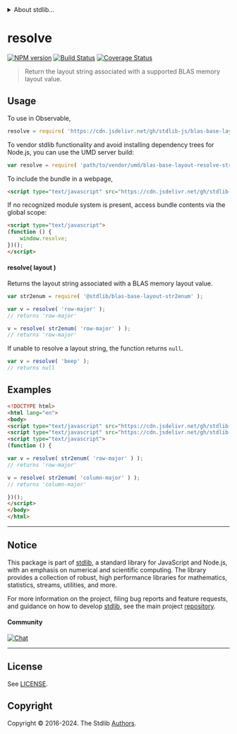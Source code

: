 <!--

@license Apache-2.0

Copyright (c) 2024 The Stdlib Authors.

Licensed under the Apache License, Version 2.0 (the "License");
you may not use this file except in compliance with the License.
You may obtain a copy of the License at

   http://www.apache.org/licenses/LICENSE-2.0

Unless required by applicable law or agreed to in writing, software
distributed under the License is distributed on an "AS IS" BASIS,
WITHOUT WARRANTIES OR CONDITIONS OF ANY KIND, either express or implied.
See the License for the specific language governing permissions and
limitations under the License.

-->


<details>
  <summary>
    About stdlib...
  </summary>
  <p>We believe in a future in which the web is a preferred environment for numerical computation. To help realize this future, we've built stdlib. stdlib is a standard library, with an emphasis on numerical and scientific computation, written in JavaScript (and C) for execution in browsers and in Node.js.</p>
  <p>The library is fully decomposable, being architected in such a way that you can swap out and mix and match APIs and functionality to cater to your exact preferences and use cases.</p>
  <p>When you use stdlib, you can be absolutely certain that you are using the most thorough, rigorous, well-written, studied, documented, tested, measured, and high-quality code out there.</p>
  <p>To join us in bringing numerical computing to the web, get started by checking us out on <a href="https://github.com/stdlib-js/stdlib">GitHub</a>, and please consider <a href="https://opencollective.com/stdlib">financially supporting stdlib</a>. We greatly appreciate your continued support!</p>
</details>

# resolve

[![NPM version][npm-image]][npm-url] [![Build Status][test-image]][test-url] [![Coverage Status][coverage-image]][coverage-url] <!-- [![dependencies][dependencies-image]][dependencies-url] -->

> Return the layout string associated with a supported BLAS memory layout value.

<!-- Section to include introductory text. Make sure to keep an empty line after the intro `section` element and another before the `/section` close. -->

<section class="intro">

</section>

<!-- /.intro -->

<!-- Package usage documentation. -->



<section class="usage">

## Usage

To use in Observable,

```javascript
resolve = require( 'https://cdn.jsdelivr.net/gh/stdlib-js/blas-base-layout-resolve-str@v0.0.2-umd/browser.js' )
```

To vendor stdlib functionality and avoid installing dependency trees for Node.js, you can use the UMD server build:

```javascript
var resolve = require( 'path/to/vendor/umd/blas-base-layout-resolve-str/index.js' )
```

To include the bundle in a webpage,

```html
<script type="text/javascript" src="https://cdn.jsdelivr.net/gh/stdlib-js/blas-base-layout-resolve-str@v0.0.2-umd/browser.js"></script>
```

If no recognized module system is present, access bundle contents via the global scope:

```html
<script type="text/javascript">
(function () {
    window.resolve;
})();
</script>
```

#### resolve( layout )

Returns the layout string associated with a BLAS memory layout value.

```javascript
var str2enum = require( '@stdlib/blas-base-layout-str2enum' );

var v = resolve( 'row-major' );
// returns 'row-major'

v = resolve( str2enum( 'row-major' ) );
// returns 'row-major'
```

If unable to resolve a layout string, the function returns `null`.

```javascript
var v = resolve( 'beep' );
// returns null
```

</section>

<!-- /.usage -->

<!-- Package usage notes. Make sure to keep an empty line after the `section` element and another before the `/section` close. -->

<section class="notes">

</section>

<!-- /.notes -->

<!-- Package usage examples. -->

<section class="examples">

## Examples

<!-- eslint no-undef: "error" -->

```html
<!DOCTYPE html>
<html lang="en">
<body>
<script type="text/javascript" src="https://cdn.jsdelivr.net/gh/stdlib-js/blas-base-layout-str2enum@umd/browser.js"></script>
<script type="text/javascript" src="https://cdn.jsdelivr.net/gh/stdlib-js/blas-base-layout-resolve-str@v0.0.2-umd/browser.js"></script>
<script type="text/javascript">
(function () {

var v = resolve( str2enum( 'row-major' ) );
// returns 'row-major'

v = resolve( str2enum( 'column-major' ) );
// returns 'column-major'

})();
</script>
</body>
</html>
```

</section>

<!-- /.examples -->

<!-- Section to include cited references. If references are included, add a horizontal rule *before* the section. Make sure to keep an empty line after the `section` element and another before the `/section` close. -->

<section class="references">

</section>

<!-- /.references -->

<!-- Section for related `stdlib` packages. Do not manually edit this section, as it is automatically populated. -->

<section class="related">

</section>

<!-- /.related -->

<!-- Section for all links. Make sure to keep an empty line after the `section` element and another before the `/section` close. -->


<section class="main-repo" >

* * *

## Notice

This package is part of [stdlib][stdlib], a standard library for JavaScript and Node.js, with an emphasis on numerical and scientific computing. The library provides a collection of robust, high performance libraries for mathematics, statistics, streams, utilities, and more.

For more information on the project, filing bug reports and feature requests, and guidance on how to develop [stdlib][stdlib], see the main project [repository][stdlib].

#### Community

[![Chat][chat-image]][chat-url]

---

## License

See [LICENSE][stdlib-license].


## Copyright

Copyright &copy; 2016-2024. The Stdlib [Authors][stdlib-authors].

</section>

<!-- /.stdlib -->

<!-- Section for all links. Make sure to keep an empty line after the `section` element and another before the `/section` close. -->

<section class="links">

[npm-image]: http://img.shields.io/npm/v/@stdlib/blas-base-layout-resolve-str.svg
[npm-url]: https://npmjs.org/package/@stdlib/blas-base-layout-resolve-str

[test-image]: https://github.com/stdlib-js/blas-base-layout-resolve-str/actions/workflows/test.yml/badge.svg?branch=v0.0.2
[test-url]: https://github.com/stdlib-js/blas-base-layout-resolve-str/actions/workflows/test.yml?query=branch:v0.0.2

[coverage-image]: https://img.shields.io/codecov/c/github/stdlib-js/blas-base-layout-resolve-str/main.svg
[coverage-url]: https://codecov.io/github/stdlib-js/blas-base-layout-resolve-str?branch=main

<!--

[dependencies-image]: https://img.shields.io/david/stdlib-js/blas-base-layout-resolve-str.svg
[dependencies-url]: https://david-dm.org/stdlib-js/blas-base-layout-resolve-str/main

-->

[chat-image]: https://img.shields.io/gitter/room/stdlib-js/stdlib.svg
[chat-url]: https://app.gitter.im/#/room/#stdlib-js_stdlib:gitter.im

[stdlib]: https://github.com/stdlib-js/stdlib

[stdlib-authors]: https://github.com/stdlib-js/stdlib/graphs/contributors

[umd]: https://github.com/umdjs/umd
[es-module]: https://developer.mozilla.org/en-US/docs/Web/JavaScript/Guide/Modules

[deno-url]: https://github.com/stdlib-js/blas-base-layout-resolve-str/tree/deno
[deno-readme]: https://github.com/stdlib-js/blas-base-layout-resolve-str/blob/deno/README.md
[umd-url]: https://github.com/stdlib-js/blas-base-layout-resolve-str/tree/umd
[umd-readme]: https://github.com/stdlib-js/blas-base-layout-resolve-str/blob/umd/README.md
[esm-url]: https://github.com/stdlib-js/blas-base-layout-resolve-str/tree/esm
[esm-readme]: https://github.com/stdlib-js/blas-base-layout-resolve-str/blob/esm/README.md
[branches-url]: https://github.com/stdlib-js/blas-base-layout-resolve-str/blob/main/branches.md

[stdlib-license]: https://raw.githubusercontent.com/stdlib-js/blas-base-layout-resolve-str/main/LICENSE

</section>

<!-- /.links -->
